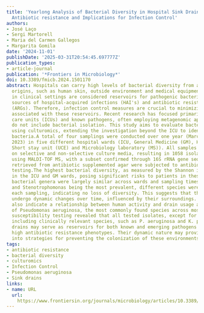 ```yaml
---
title: 'Yearlong Analysis of Bacterial Diversity in Hospital Sink Drains: Culturomics,
  Antibiotic resistance and Implications for Infection Control'
authors:
- José Laço
- Sergi Martorell
- Maria del Carmen Gallegos
- Margarita Gomila
date: '2024-11-01'
publishDate: '2025-03-31T20:54:45.697777Z'
publication_types:
- article-journal
publication: '*Frontiers in Microbiology*'
doi: 10.3389/fmicb.2024.1501170
abstract: Hospitals can carry high levels of bacterial diversity from all types of
  origins, such as human skin, outside environment and medical equipment. Sink drains
  in clinical settings are considered reservoirs for pathogenic bacteria and potential
  sources of hospital-acquired infections (HAI's) and antibiotic resistance genes
  (ARGs). Therefore, infection control measures are crucial to minimizing the risks
  associated with these reservoirs. Recent research has focused primarily on intensive
  care units (ICUs) and known pathogens, often employing metagenomic approaches that
  do not include bacterial isolation. This study aims to evaluate bacterial diversity
  using culturomics, extending the investigation beyond the ICU to identify antibiotic-resistant
  bacteria.A total of four samplings were conducted over one year (March 2022 to March
  2023) in five different hospital wards (ICU, General Medicine (GM), Hematology (H),
  Short stay unit (UCE) and Microbiology laboratory (MS)). All samples were cultured
  on selective and non-selective culture media, resulting in 1058 isolates identified
  using MALDI-TOF MS, with a subset confirmed through 16S rRNA gene sequencing. Isolates
  retrieved from antibiotic supplemented agar were subjected to antibiotic susceptibility
  testing.The highest bacterial diversity, as measured by the Shannon index, was observed
  in the ICU and GM wards, posing significant risks to patients in these areas. While
  bacterial genera were largely similar across wards and sampling times, with Pseudomonas
  and Stenotrophomonas being the most prevalent, different species were detected in
  each sampling, indicating no loss of diversity. This suggests that these environments
  undergo dynamic changes over time, influenced by their surroundings. The results
  also indicate a relationship between human activity and drain usage and the presence
  of Pseudomonas aeruginosa, the most commonly found species across most wards. Antibiotic
  susceptibility testing revealed that all tested isolates, except for one, were multi-resistant,
  including clinically relevant species, such as P. aeruginosa and K. pneumoniae.Hospital
  drains may serve as reservoirs for both known and emerging pathogens exhibiting
  high antibiotic resistance phenotypes. Their dynamic nature may provide insights
  into strategies for preventing the colonization of these environments by such species.
tags:
- antibiotic resistance
- bacterial diversity
- culturomics
- Infection Control
- Pseudomonas aeruginosa
- Sink drains
links:
- name: URL
  url: 
    https://www.frontiersin.org/journals/microbiology/articles/10.3389/fmicb.2024.1501170/abstract
---
```

